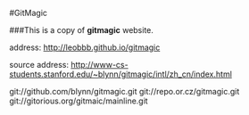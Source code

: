 #GitMagic

###This is a copy of **gitmagic** website.

address: http://leobbb.github.io/gitmagic

source address: http://www-cs-students.stanford.edu/~blynn/gitmagic/intl/zh_cn/index.html

git://github.com/blynn/gitmagic.git
git://repo.or.cz/gitmagic.git
git://gitorious.org/gitmaic/mainline.git

